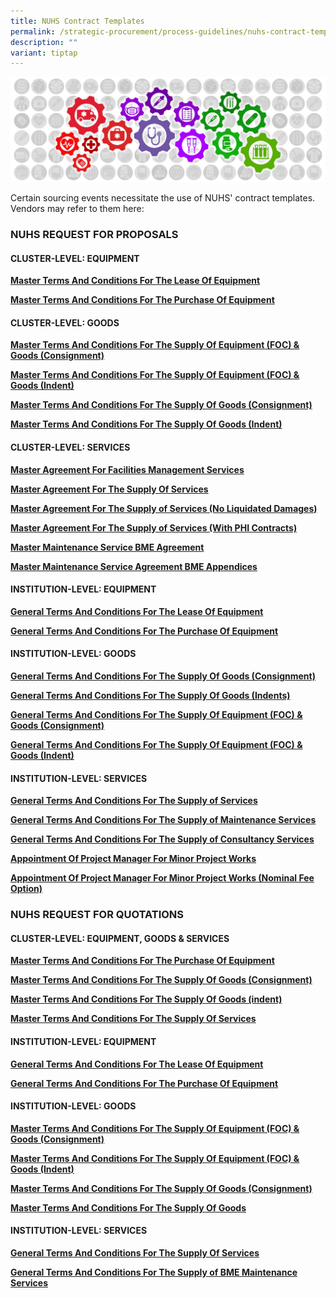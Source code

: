 ```yaml
---
title: NUHS Contract Templates
permalink: /strategic-procurement/process-guidelines/nuhs-contract-templates/
description: ""
variant: tiptap
---
```

![](/images/alps_sourcing_events_process_guidelines_1920x640_clear.png)

Certain sourcing events necessitate the use of NUHS' contract templates. Vendors may refer to them here:



### NUHS REQUEST FOR PROPOSALS

#### CLUSTER-LEVEL: EQUIPMENT

**[Master Terms And Conditions For The Lease Of Equipment](/files/Contract%20Directory/NUHS%20TEMPLATES/RFPs%20Cluster%20Equipment/2_1_a_rfp_cluster%20procurement_t%20and%20c_lease%20of%20equipment_v2_31_03_23.pdf)**

**[Master Terms And Conditions For The Purchase Of Equipment](/files/Contract%20Directory/NUHS%20TEMPLATES/RFPs%20Cluster%20Equipment/2_1_b_rfp_cluster%20procurement_t%20and%20c_medical%20equipment%20onetime%20and%20term_v2%20(31_03_23).pdf)**

#### CLUSTER-LEVEL: GOODS

**[Master Terms And Conditions For The Supply Of Equipment (FOC) & Goods (Consignment)](/files/Contract%20Directory/NUHS%20TEMPLATES/RFPs%20Cluster%20Goods/2_2_a_rfp_cluster%20procurement_t%20and%20c_goods_foc-equip-placement_term_indent_v2%20(31_03_23).pdf)**

**[Master Terms And Conditions For The Supply Of Equipment (FOC) & Goods (Indent)](/files/Contract%20Directory/NUHS%20TEMPLATES/RFPs%20Cluster%20Goods/2_2_b_rfp_cluster%20procurement_t%20and%20c_goods_foc-equip-placement_term_consign_v2%20(31_03_23).pdf)**

**[Master Terms And Conditions For The Supply Of Goods (Consignment)](/files/Contract%20Directory/NUHS%20TEMPLATES/RFPs%20Cluster%20Goods/2_2_c_rfp_cluster%20procurement_t%20and%20c_goods_onetime-termcontract_indent_v2%20(31_03_23).pdf)**

**[Master Terms And Conditions For The Supply Of Goods (Indent)](/files/Contract%20Directory/NUHS%20TEMPLATES/RFPs%20Cluster%20Goods/2_2_d_rfp_cluster%20procurement_t%20and%20c_goods_termcontract_consign_v2(31_03_23).pdf)**

#### CLUSTER-LEVEL: SERVICES

**[Master Agreement For Facilities Management Services](/files/Contract%20Directory/NUHS%20TEMPLATES/RFPs%20Cluster%20Services/2_3_a_rfp_cluster%20procurement_t%20and%20c_services_master%20maintenance%20bme_v2%20(31_03_23).pdf)**

**[Master Agreement For The Supply Of Services](/files/Contract%20Directory/NUHS%20TEMPLATES/RFPs%20Cluster%20Services/2_3_b_rfp_cluster%20procurement_t%20and%20c_services_master%20maintenance%20fm_v2%20(31_03_23).pdf)**

**[Master Agreement For The Supply of Services (No Liquidated Damages)](/files/Contract%20Directory/NUHS%20TEMPLATES/RFPs%20Cluster%20Services/2_3_c_rfp_cluster%20procurement_t%20and%20c_services_v2%20(31_03_23).pdf)**

**[Master Agreement For The Supply of Services (With PHI Contracts)](/files/Contract%20Directory/NUHS%20TEMPLATES/RFPs%20Cluster%20Services/2_3_d_rfp_cluster%20procurement_t%20and%20c_services_no%20ld_v2%20(31_03_23).pdf)**

**[Master Maintenance Service BME Agreement](/files/Contract%20Directory/NUHS%20TEMPLATES/RFPs%20Cluster%20Services/2_3_e_rfp_cluster%20procurement_t%20and%20c_services_with%20institution%20contracts_v2%20(31_03_23).pdf)**

**[Master Maintenance Service Agreement BME Appendices](/files/Contract%20Directory/NUHS%20TEMPLATES/RFPs%20Cluster%20Services/2_3_f_rfp_cluster%20procurement_t%20and%20c_services_master%20maintenance%20bme%20appendices_v1.pdf)**

#### INSTITUTION-LEVEL: EQUIPMENT

**[General Terms And Conditions For The Lease Of Equipment](/files/Contract%20Directory/NUHS%20TEMPLATES/RFPs%20Institution%20Equipment/2_4_a_rfp_institution_procurement_t_and_c_lease_of_equipment_v2_(31_03_23).pdf)**

**[General Terms And Conditions For The Purchase Of Equipment](/files/Contract%20Directory/NUHS%20TEMPLATES/RFPs%20Institution%20Equipment/2_4_b_rfp_institution_procurement_t_and_c_medical_equip_one_time_and_term_v2_(31_03_23).pdf)**

#### INSTITUTION-LEVEL: GOODS

**[General Terms And Conditions For The Supply Of Goods (Consignment)](/files/Contract%20Directory/NUHS%20TEMPLATES/RFPs%20Institution%20Goods/2_5_c_rfp_institution_procurement_t_and_c_goods_term_under_consign_v2_(31_03_23).pdf)**

**[General Terms And Conditions For The Supply Of Goods (Indents)](/files/Contract%20Directory/NUHS%20TEMPLATES/RFPs%20Institution%20Goods/2_5_d_rfp_institution_procurement_t_and_c_goods_one_time_term_indent_v2_(31_03_23).pdf)**

**[General Terms And Conditions For The Supply Of Equipment (FOC) & Goods (Consignment)](/files/Contract%20Directory/NUHS%20TEMPLATES/RFPs%20Institution%20Goods/2_5_a_rfp_institution_procurement_t_and_c_goods_placement_equip_cons_consign_v2_(31_03_23).pdf)**

**[General Terms And Conditions For The Supply Of Equipment (FOC) & Goods (Indent)](/files/Contract%20Directory/NUHS%20TEMPLATES/RFPs%20Institution%20Goods/2_5_b_rfp_institution%20procurement_t_and_c_goods_placement_equip_cons_ind_v2_(31_03_23).pdf)**

#### INSTITUTION-LEVEL: SERVICES

**[General Terms And Conditions For The Supply of Services](/files/Contract%20Directory/NUHS%20TEMPLATES/RFPs%20Institution%20Sevices/2_6_a_rfp_institution%20procurement_t%20and%20c_services_v2%20(31_03_23).pdf)**

**[General Terms And Conditions For The Supply of Maintenance Services](/files/Contract%20Directory/NUHS%20TEMPLATES/RFPs%20Institution%20Sevices/2_6_b_rfp_institution%20procurement_t%20and%20c_services_bme%20maintenanceservices_v3%20(31_03_23).pdf)**

**[General Terms And Conditions For The Supply of Consultancy Services](/files/Contract%20Directory/NUHS%20TEMPLATES/RFPs%20Institution%20Sevices/2_6_c_rfp_institution%20procurement_t%20and%20c_services_consultancy%20services_v2%20(31_03_23).pdf)**

**[Appointment Of Project Manager For Minor Project Works](/files/Contract%20Directory/NUHS%20TEMPLATES/RFPs%20Institution%20Sevices/2_6_d_e_rfp_institution%20procurement_t%20and%20c_services_projectmanagement_v3%20(31_03_23).pdf)**

**[Appointment Of Project Manager For Minor Project Works (Nominal Fee Option)](/files/Contract%20Directory/NUHS%20TEMPLATES/RFPs%20Institution%20Sevices/nuhs_rfp_procurement_t&c_services_project_management_contract_nominal_fee_option_v21_300921.pdf)**

### NUHS REQUEST FOR QUOTATIONS

#### CLUSTER-LEVEL: EQUIPMENT, GOODS & SERVICES

**[Master Terms And Conditions For The Purchase Of Equipment](/files/Contract%20Directory/NUHS%20TEMPLATES/RFQs%20Cluster%20Equipment/2_1_1_a_rfq_cluster%20procurement_t%20and%20c_medical%20equipment_v2%20(31_03_23).pdf)**

**[Master Terms And Conditions For The Supply Of Goods (Consignment)](/files/Contract%20Directory/NUHS%20TEMPLATES/RFQs%20Cluster%20Equipment/2_1_1_b_rfq_cluster%20procurement_t%20and%20c_goods_onetime-termcontract_consign_v3%20(31_03_23)%20(1).pdf)**

**[Master Terms And Conditions For The Supply Of Goods (indent)](/files/Contract%20Directory/NUHS%20TEMPLATES/RFQs%20Cluster%20Equipment/2_1_1_c_rfq_cluster%20procurement_t%20and%20c_goods_onetime-termcontract_indent_v3%20(31_03_23).pdf)**

**[Master Terms And Conditions For The Supply Of Services](/files/Contract%20Directory/NUHS%20TEMPLATES/RFQs%20Cluster%20Equipment/2_1_1_c_rfq_cluster%20procurement_t%20and%20c_goods_onetime-termcontract_indent_v3%20(31_03_23).pdf)**

#### INSTITUTION-LEVEL: EQUIPMENT

**[General Terms And Conditions For The Lease Of Equipment](/files/Contract%20Directory/NUHS%20TEMPLATES/RFQs%20Institution%20Equipment/2_1_2_a_rfq_institution_procurement_t_and_c_lease_of_equipment_v2_(31_03_23).pdf)**

**[General Terms And Conditions For The Purchase Of Equipment](/files/Contract%20Directory/NUHS%20TEMPLATES/RFQs%20Institution%20Equipment/2_1_2_b_rfq_institution_procurement_t_and_c_med_equip_one_time_blanket_and_term_v2_(31_03_23).pdf)**

#### INSTITUTION-LEVEL: GOODS

**[Master Terms And Conditions For The Supply Of Equipment (FOC) & Goods (Consignment)](/files/Contract%20Directory/NUHS%20TEMPLATES/RFQs%20Institution%20Goods/2_1_3_a_rfq_institution_procurement_t_and_c_goods_placement_equip_consign_v2_(31_03_23).pdf)**

**[Master Terms And Conditions For The Supply Of Equipment (FOC) & Goods (Indent)](/files/Contract%20Directory/NUHS%20TEMPLATES/RFQs%20Institution%20Goods/2_1_3_b_rfq_institution_procurement_t_and_c_goods_placement_equip_indent_v2_(31_03_23).pdf)**

**[Master Terms And Conditions For The Supply Of Goods (Consignment)](/files/Contract%20Directory/NUHS%20TEMPLATES/RFQs%20Institution%20Goods/2_1_3_c_rfq_institution_procurement_t_and_c_goods_term_under_consign_v2_(31_03_23).pdf)**

**[Master Terms And Conditions For The Supply Of Goods](/files/Contract%20Directory/NUHS%20TEMPLATES/RFQs%20Institution%20Goods/2_1_3_d_rfq_institution_procurement_t_and_c_goods_one_time_blanket_and_term_ind_v2_(31_03_23).pdf)**

#### INSTITUTION-LEVEL: SERVICES

**[General Terms And Conditions For The Supply Of Services](/files/Contract%20Directory/NUHS%20TEMPLATES/RFQs%20Institution%20Services/2_1_4_a_rfq_institution_procurement_t_and_c_services_v2_(31_03_23).pdf)**

**[General Terms And Conditions For The Supply of BME Maintenance Services](/files/Contract%20Directory/NUHS%20TEMPLATES/RFQs%20Institution%20Services/2_1_4_b_c_rfq_institution_procurement_t_and_c_services_bme_maintenance_services_v3_(31_03_23).pdf)**